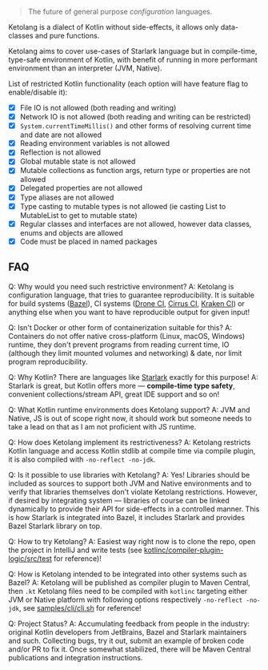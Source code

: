 >The future of general purpose _configuration_ languages.

Ketolang is a dialect of Kotlin without side-effects, it allows only data-classes and pure functions. 

Ketolang aims to cover use-cases of Starlark language but in compile-time, type-safe environment of Kotlin, with benefit of running in more performant environment than an interpreter (JVM, Native).

List of restricted Kotlin functionality (each option will have feature flag to enable/disable it):

- [x] File IO is not allowed (both reading and writing)
- [x] Network IO is not allowed (both reading and writing can be restricted)
- [x] `System.currentTimeMillis()` and other forms of resolving current time and date are not allowed
- [x] Reading environment variables is not allowed
- [x] Reflection is not allowed
- [x] Global mutable state is not allowed
- [x] Mutable collections as function args, return type or properties are not allowed
- [x] Delegated properties are not allowed
- [x] Type aliases are not allowed
- [x] Type casting to mutable types is not allowed (ie casting List to MutableList to get to mutable state)
- [x] Regular classes and interfaces are not allowed, however data classes, enums and objects are allowed
- [x] Code must be placed in named packages

## FAQ

Q: Why would you need such restrictive environment?
A: Ketolang is configuration language, that tries to guarantee reproducibility. It is suitable for build systems ([Bazel](https://bazel.build/rules/language)), CI systems ([Drone CI](https://docs.drone.io/pipeline/scripting/starlark/), [Cirrus CI](https://cirrus-ci.org/guide/programming-tasks/), [Kraken CI](https://kraken.ci/docs/features/)) or anything else when you want to have reproducible output for given input!

Q: Isn't Docker or other form of containerization suitable for this?
A: Containers do not offer native cross-platform (Linux, macOS, Windows) runtime, they don't prevent programs from reading current time, IO (although they limit mounted volumes and networking) & date, nor limit program reproducibility.

Q: Why Kotlin? There are languages like [Starlark](https://github.com/bazelbuild/starlark/blob/master/spec.md) exactly for this purpose!
A: Starlark is great, but Kotlin offers more — **compile-time type safety**, convenient collections/stream API, great IDE support and so on!

Q: What Kotlin runtime environments does Ketolang support?
A: JVM and Native, JS is out of scope right now, it should work but someone needs to take a lead on that as I am not proficient with JS runtime.

Q: How does Ketolang implement its restrictiveness?
A: Ketolang restricts Kotlin language and access Kotlin stdlib at compile time via compile plugin, it is also compiled with `-no-reflect -no-jdk`.

Q: Is it possible to use libraries with Ketolang?
A: Yes! Libraries should be included as sources to support both JVM and Native environments and to verify that libraries themselves don't violate Ketolang restrictions. However, if desired by integrating system — libraries of course can be linked dynamically to provide their API for side-effects in a controlled manner. This is how Starlark is integrated into Bazel, it includes Starlark and provides Bazel Starlark library on top.

Q: How to try Ketolang?
A: Easiest way right now is to clone the repo, open the project in IntelliJ and write tests (see [kotlinc/compiler-plugin-logic/src/test](kotlinc/compiler-plugin-logic/src/test) for reference)!

Q: How is Ketolang intended to be integrated into other systems such as Bazel?
A: Ketolang will be published as compiler plugin to Maven Central, then `.kt` Ketolang files need to be compiled with `kotlinc` targeting either JVM or Native platform with following options respectively `-no-reflect -no-jdk`, see [samples/cli/cli.sh](samples/cli/cli.sh) for reference!

Q: Project Status?
A: Accumulating feedback from people in the industry: original Kotlin developers from JetBrains, Bazel and Starlark maintainers and such. Collecting bugs, try it out, submit an example of broken code and/or PR to fix it. Once somewhat stabilized, there will be Maven Central publications and integration instructions.
